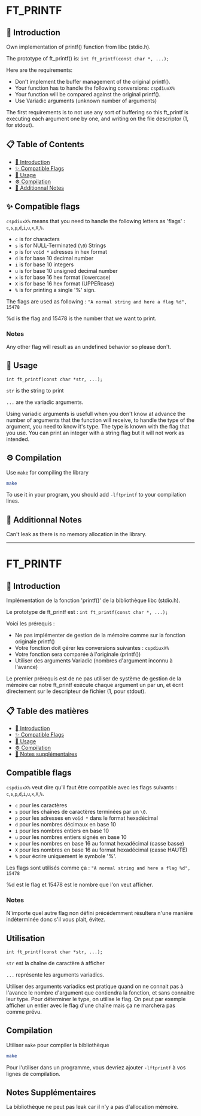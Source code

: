 # FT_PRINTF #

## <a name="introduction-en">📖 Introduction ##

Own implementation of printf() function from libc (stdio.h).

The prototype of ft_printf() is:
`int ft_printf(const char *, ...);`

Here are the requirements:

* Don’t implement the buffer management of the original printf().
* Your function has to handle the following conversions: `cspdiuxX%`
* Your function will be compared against the original printf().
* Use Variadic arguments (unknown number of arguments)

The first requirements is to not use any sort of buffering so this ft_printf is executing each argument one by one, and writing on the file descriptor (1, for stdout).

## 📋 Table of Contents ##

* [📖 Introduction](#introduction-en)
* [✨ Compatible Flags](#compatible-flags-en)
* [🚀 Usage](#usage-en)
* [⚙️ Compilation](#compilation-en)
* [📝 Additionnal Notes](#notes-en)

## <a name="compatible-flags-en">✨ Compatible flags ##

`cspdiuxX%` means that you need to handle the following letters as 'flags' :
`c`,`s`,`p`,`d`,`i`,`u`,`x`,`X`,`%`.

* `c` is for characters
* `s` is for NULL-Terminated (`\0`) Strings
* `p` is for `void *` adresses in hex format
* `d` is for base 10 decimal number
* `i` is for base 10 integers
* `u` is for base 10 unsigned decimal number
* `x` is for base 16 hex format (lowercase)
* `X` is for base 16 hex format (UPPERcase)
* `%` is for printing a single '%' sign.

The flags are used as following :
`"A normal string and here a flag %d", 15478`

%d is the flag and 15478 is the number that we want to print.

### Notes ###

Any other flag will result as an undefined behavior so please don't.

## <a name="usage-en">🚀 Usage ##

`int ft_printf(const char *str, ...);`

`str` is the string to print

`...` are the variadic arguments.

Using variadic arguments is usefull when you don't know at advance the number of arguments that the function will receive, to handle the type of the argument, you need to know it's type. The type is known with the flag that you use. You can print an integer with a string flag but it will not work as intended.

## <a name="compilation-en">⚙️ Compilation ##

Use ``make`` for compiling the library

```sh
make
```

To use it in your program, you should add `-lftprintf` to your compilation lines.

## <a name="notes-en">📝 Additionnal Notes ##

Can't leak as there is no memory allocation in the library.

---

# FT_PRINTF #

## <a name="introduction-fr">📖 Introduction ##

Implémentation de la fonction 'printf()' de la bibliothèque libc (stdio.h).

Le prototype de ft_printf est :
`int ft_printf(const char *, ...);`

Voici les prérequis :

* Ne pas implémenter de gestion de la mémoire comme sur la fonction originale printf()
* Votre fonction doit gérer les conversions suivantes : `cspdiuxX%`
* Votre fonction sera comparée à l'originale (printf())
* Utiliser des arguments Variadic (nombres d'argument inconnu à l'avance)

Le premier prérequis est de ne pas utiliser de système de gestion de la mémoire car notre ft_printf exécute chaque argument un par un, et écrit directement sur le descripteur de fichier (1, pour stdout).

## 📋 Table des matières ##

* [📖 Introduction](#introduction-fr)
* [✨ Compatible Flags](#compatible-flags-fr)
* [🚀 Usage](#usage-fr)
* [⚙️ Compilation](#compilation-fr)
* [📝 Notes supplémentaires](#notes-fr)

## <a name="compatible-flags-fr">Compatible flags ##

`cspdiuxX%` veut dire qu'il faut être compatible avec les flags suivants :
`c`,`s`,`p`,`d`,`i`,`u`,`x`,`X`,`%`.

* `c` pour les caractères
* `s` pour les chaînes de caractères terminées par un `\0`.
* `p` pour les adresses en `void *`  dans le format hexadécimal
* `d` pour les nombres décimaux en base 10
* `i` pour les nombres entiers en base 10
* `u` pour les nombres entiers signés en base 10
* `x` pour les nombres en base 16 au format hexadécimal (casse basse)
* `X` pour les nombres en base 16 au format hexadécimal (casse HAUTE)
* `%` pour écrire uniquement le symbole '%'.

Les flags sont utilisés comme ça :
`"A normal string and here a flag %d", 15478`

%d est le flag et 15478 est le nombre que l'on veut afficher.

### Notes ###

N'importe quel autre flag non défini précédemment résultera n'une manière indéterminée donc s'il vous plait, évitez.

## <a name="usage-fr">Utilisation ##

`int ft_printf(const char *str, ...);`

`str` est la chaîne de caractère à afficher

`...` représente les arguments variadics.

Utiliser des arguments variadics est pratique quand on ne connait pas à l'avance le nombre d'argument que contiendra la fonction, et sans connaitre leur type. Pour déterminer le type, on utilise le flag. On peut par exemple afficher un entier avec le flag d'une chaîne mais ça ne marchera pas comme prévu.

## <a name="compilation-fr">Compilation ##

Utiliser ``make`` pour compiler la bibliothèque

```sh
make
```

Pour l'utiliser dans un programme, vous devriez ajouter `-lftprintf` à vos lignes de compilation.

## <a name="notes-fr">Notes Supplémentaires ##

La bibliothèque ne peut pas leak car il n'y a pas d'allocation mémoire.
